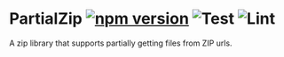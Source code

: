 # PartialZip [![npm version](https://badge.fury.io/js/partialzip.svg)](https://badge.fury.io/js/partialzip) ![Test](https://github.com/1Conan/partialzip.js/workflows/Test/badge.svg) ![Lint](https://github.com/1Conan/partialzip.js/workflows/Lint/badge.svg)

A zip library that supports partially getting files from ZIP urls.
